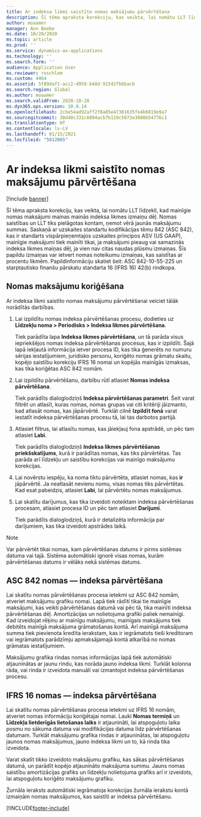 ```yaml
---
title: Ar indeksa likmi saistīto nomas maksājumu pārvērtēšana
description: Šī tēma apraksta korekciju, kas veikta, lai nomātu LLT līdzekli, kad mainīgie nomas maksājumi mainas mainās indeksa likmes izmaiņu dēļ.
author: moaamer
manager: Ann Beebe
ms.date: 10/28/2020
ms.topic: article
ms.prod: ''
ms.service: dynamics-ax-applications
ms.technology: ''
ms.search.form: ''
audience: Application User
ms.reviewer: roschlom
ms.custom: 4464
ms.assetid: 5f89daf1-acc2-4959-b48d-91542fb6bacb
ms.search.region: Global
ms.author: moaamer
ms.search.validFrom: 2020-10-28
ms.dyn365.ops.version: 10.0.14
ms.openlocfilehash: 2cbe54ad92aff2f8a85e47301635fe4b6819e9a7
ms.sourcegitcommit: 38d40c331c8894acb7b119c5073e3088b54776c1
ms.translationtype: HT
ms.contentlocale: lv-LV
ms.lasthandoff: 01/15/2021
ms.locfileid: "5012065"
---
```

# <a name="revalue-lease-payments-that-are-linked-to-an-index-rate"></a>Ar indeksa likmi saistīto nomas maksājumu pārvērtēšana

[!include [banner](../includes/banner.md)]

Šī tēma apraksta korekciju, kas veikta, lai nomātu LLT līdzekli, kad mainīgie nomas maksājumi mainas mainās indeksa likmes izmaiņu dēļ. Nomas saistības un LLT tiks pielāgotas kontam, ņemot vērā jaunās maksājumu summas. Saskaņā ar uzskaites standartu kodifikācijas tēmu 842 (ASC 842), kas ir standarts vispārpieņemtajos uzskaites principos ASV (US GAAP), mainīgie maksājumi tiek mainīti tikai, ja maksājumi pieaug vai samazinās indeksa likmes maiņas dēļ, ja vien nav citas naudas plūsmu izmaiņas. Šīs papildu izmaiņas var ietvert nomas noteikumu izmaiņas, kas saistītas ar procentu likmēm. Papildinformāciju skatiet šeit: ASC 842-10-55-225 un starptautisko finanšu pārskatu standarta 16 (IFRS 16) 42(b) rindkopa.

## <a name="adjust-lease-payments"></a>Nomas maksājumu koriģēšana

Ar indeksa likmi saistīto nomas maksājumu pārvērtēšanai veiciet tālāk norādītās darbības.

1. Lai izpildītu nomas indeksa pārvērtēšanas procesu, dodieties uz **Līdzekļu noma \> Periodisks \> Indeksa likmes pārvērtēšana**.

    Tiek parādīta lapa **Indeksa likmes pārvērtēšana**, un tā parāda visus iepriekšējos nomas indeksa pārvērtēšanas procesus, kas ir izpildīti. Šajā lapā iekļautā informācija ietver procesa ID, kas tika ģenerēts no numuru sērijas iestatījumiem, juridisko personu, koriģēto nomas grāmatu skaitu, kopējo saistību korekciju IFRS 16 nomai un kopējās mainīgās izmaksas, kas tika koriģētas ASC 842 nomām.

2. Lai izpildītu pārvērtēšanu, darbību rūtī atlasiet **Nomas indeksa pārvērtēšana**.

    Tiek parādīts dialoglodziņš **Indeksa pārvērtēšanas parametri**. Šeit varat filtrēt un atlasīt, kuras nomas, nomas grupas vai citi kritēriji jāizmanto, kad atlasāt nomas, kas jāpārvērtē. Turklāt cilnē **Izpildīt fonā** varat iestatīt indeksa pārvērtēšanas procesu tā, lai tas darbotos partijā.

4. Atlasiet filtrus, lai atlasītu nomas, kas jāiekļauj fona apstrādē, un pēc tam atlasiet **Labi**.

    Tiek parādīts dialoglodziņš **Indeksa likmes pārvērtēšanas priekšskatījums**, kurā ir parādītas nomas, kas tiks pārvērtētas. Tas parāda arī līdzekļu un saistību korekcijas vai mainīgo maksājumu korekcijas.
    
5. Lai novērstu iespēju, ka noma tiktu pārvērtēta, atlasiet nomas, kas **ir** jāpārvērtē. Ja neatlasāt nevienu nomu, visas nomas tiks pārvērtētas. Kad esat pabeidzis, atlasiet **Labi**, lai pārvērtētu nomas maksājumus.
6. Lai skatītu darījumus, kas tika izveidoti noteiktam indeksa pārvērtēšanas procesam, atlasiet procesa ID un pēc tam atlasiet **Darījumi**.

    Tiek parādīts dialoglodziņš, kurā ir detalizēta informācija par darījumiem, kas tika izveidoti apstrādes laikā.

> [!NOTE]
> Var pārvērtēt tikai nomas, kam pārvērtēšanas datums ir pirms sistēmas datuma vai tajā. Sistēma automātiski ignorē visas nomas, kurām pārvērtēšanas datums ir vēlāks nekā sistēmas datums.

## <a name="asc-842-leases--index-revaluation"></a>ASC 842 nomas — indeksa pārvērtēšana

Lai skatītu nomas pārvērtēšanas procesa ietekmi uz ASC 842 nomām, atveriet maksājumu grafiku nomai. Lapā tiek rādīti tikai tie mainīgie maksājumi, kas veikti pārvērtēšanas datumā vai pēc tā, tika mainīti indeksa pārvērtēšanas dēļ. Amortizācijas un nolietojuma grafiki paliek nemainīgi. Kad izveidojat rēķinu ar mainīgu maksājumu, mainīgais maksājums tiek debitēts mainīgā maksājuma grāmatošanas kontā. Arī mainīgā maksājuma summa tiek pievienota kredīta ierakstam, kas ir iegrāmatots tieši kreditoram vai iegrāmatots parādzīmju apmaksājamajā kontā atkarībā no nomas grāmatas iestatījumiem.

Maksājumu grafika rindas nomas informācijas lapā tiek automātiski atjauninātas ar jaunu rindu, kas norāda jauno indeksa likmi. Turklāt kolonna rāda, vai rinda ir izveidota manuāli vai izmantojot indeksa pārvērtēšanas procesu.

## <a name="ifrs-16-leases--index-revaluation"></a>IFRS 16 nomas — indeksa pārvērtēšana

Lai skatītu nomas pārvērtēšanas procesa ietekmi uz IFRS 16 nomām, atveriet nomas informāciju koriģētajai nomai. Lauki **Nomas termiņš** un **Līdzekļa lietderīgās lietošanas laiks** ir atjaunināti, lai atspoguļotu laika posmu no sākuma datuma vai modifikācijas datuma līdz pārvērtēšanas datumam. Turklāt maksājumu grafika rindas ir atjauninātas, lai atspoguļotu jaunos nomas maksājumus, jauno indeksa likmi un to, kā rinda tika izveidota.

Varat skatīt tikko izveidoto maksājumu grafiku, kas sākas pārvērtēšanas datumā, un parādīt kopējo atjaunināto maksājuma summu. Jauns nomas saistību amortizācijas grafiks un līdzekļu nolietojuma grafiks arī ir izveidots, lai atspoguļotu koriģēto maksājumu grafiku.

Žurnāla ieraksts automātiski iegrāmatoja korekcijas žurnāla ierakstu kontā izmaiņām nomas maksājumos, kas saistīti ar indeksa pārvērtēšanu.


[!INCLUDE[footer-include](../../includes/footer-banner.md)]